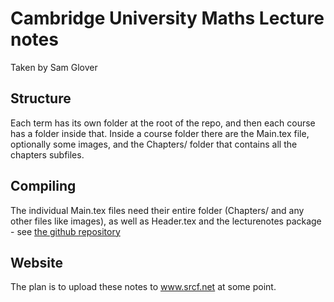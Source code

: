 # Cambridge University Maths Lecture notes

Taken by Sam Glover

## Structure

Each term has its own folder at the root of the repo, and then each course has a folder inside that. Inside a course folder there are the Main.tex file, optionally some images, and the Chapters/ folder that contains all the chapters subfiles.

## Compiling

The individual Main.tex files need their entire folder (Chapters/ and any other files like images), as well as Header.tex and the lecturenotes package - see [the github repository](https://www.github.com/ostephagus/lecturenotes)

## Website

The plan is to upload these notes to www.srcf.net at some point.
